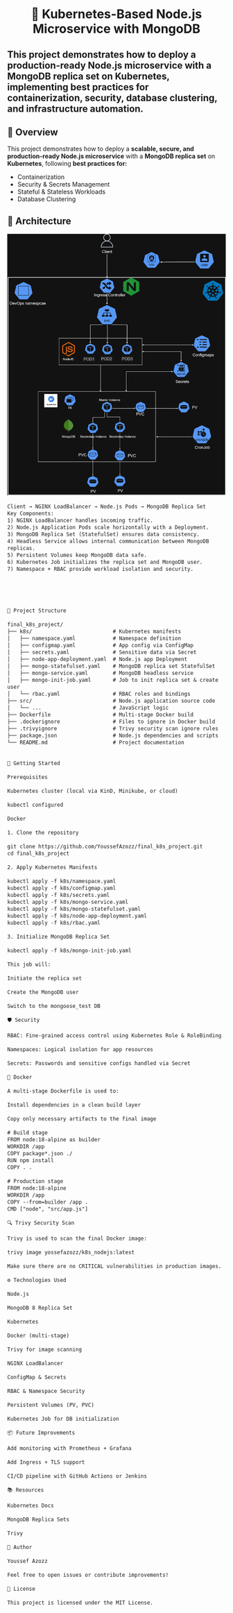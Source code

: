 <h1 align="center">🚀 Kubernetes-Based Node.js Microservice with MongoDB</h1>

This project demonstrates how to deploy a **production-ready Node.js microservice** with a **MongoDB replica set** on **Kubernetes**, implementing **best practices for containerization, security, database clustering, and infrastructure automation**.
---

## 📖 Overview
This project demonstrates how to deploy a **scalable, secure, and production-ready Node.js microservice** 
with a **MongoDB replica set** on **Kubernetes**, following **best practices for:**

- Containerization
- Security & Secrets Management
- Stateful & Stateless Workloads
- Database Clustering

<h2>🧩 Architecture</h2>

<p align="center"> <img src="k8s_Cluster_diagram.png" alt="Kubernetes Architecture" width="650"/> </p>


```plaintext
Client → NGINX LoadBalancer → Node.js Pods → MongoDB Replica Set
Key Components:
1) NGINX LoadBalancer handles incoming traffic.
2) Node.js Application Pods scale horizontally with a Deployment.
3) MongoDB Replica Set (StatefulSet) ensures data consistency.
4) Headless Service allows internal communication between MongoDB replicas.
5) Persistent Volumes keep MongoDB data safe.
6) Kubernetes Job initializes the replica set and MongoDB user.
7) Namespace + RBAC provide workload isolation and security.





📂 Project Structure

final_k8s_project/
├── k8s/                          # Kubernetes manifests
│   ├── namespace.yaml            # Namespace definition
│   ├── configmap.yaml            # App config via ConfigMap
│   ├── secrets.yaml              # Sensitive data via Secret
│   ├── node-app-deployment.yaml  # Node.js app Deployment
│   ├── mongo-statefulset.yaml    # MongoDB replica set StatefulSet
│   ├── mongo-service.yaml        # MongoDB headless service
│   ├── mongo-init-job.yaml       # Job to init replica set & create user
│   └── rbac.yaml                 # RBAC roles and bindings
├── src/                          # Node.js application source code
│   └── ...                       # JavaScript logic
├── Dockerfile                    # Multi-stage Docker build
├── .dockerignore                 # Files to ignore in Docker build
├── .trivyignore                  # Trivy security scan ignore rules
├── package.json                  # Node.js dependencies and scripts
└── README.md                     # Project documentation


🚀 Getting Started

Prerequisites

Kubernetes cluster (local via KinD, Minikube, or cloud)

kubectl configured

Docker

1. Clone the repository

git clone https://github.com/YoussefAzozz/final_k8s_project.git
cd final_k8s_project

2. Apply Kubernetes Manifests

kubectl apply -f k8s/namespace.yaml
kubectl apply -f k8s/configmap.yaml
kubectl apply -f k8s/secrets.yaml
kubectl apply -f k8s/mongo-service.yaml
kubectl apply -f k8s/mongo-statefulset.yaml
kubectl apply -f k8s/node-app-deployment.yaml
kubectl apply -f k8s/rbac.yaml

3. Initialize MongoDB Replica Set

kubectl apply -f k8s/mongo-init-job.yaml

This job will:

Initiate the replica set

Create the MongoDB user

Switch to the mongoose_test DB

🛡️ Security

RBAC: Fine-grained access control using Kubernetes Role & RoleBinding

Namespaces: Logical isolation for app resources

Secrets: Passwords and sensitive configs handled via Secret

🐳 Docker

A multi-stage Dockerfile is used to:

Install dependencies in a clean build layer

Copy only necessary artifacts to the final image

# Build stage
FROM node:18-alpine as builder
WORKDIR /app
COPY package*.json ./
RUN npm install
COPY . .

# Production stage
FROM node:18-alpine
WORKDIR /app
COPY --from=builder /app .
CMD ["node", "src/app.js"]

🔍 Trivy Security Scan

Trivy is used to scan the final Docker image:

trivy image yossefazozz/k8s_nodejs:latest

Make sure there are no CRITICAL vulnerabilities in production images.

⚙️ Technologies Used

Node.js

MongoDB 8 Replica Set

Kubernetes

Docker (multi-stage)

Trivy for image scanning

NGINX LoadBalancer

ConfigMap & Secrets

RBAC & Namespace Security

Persistent Volumes (PV, PVC)

Kubernetes Job for DB initialization

📦 Future Improvements

Add monitoring with Prometheus + Grafana

Add Ingress + TLS support

CI/CD pipeline with GitHub Actions or Jenkins

📚 Resources

Kubernetes Docs

MongoDB Replica Sets

Trivy

🧠 Author

Youssef Azozz

Feel free to open issues or contribute improvements!

📎 License

This project is licensed under the MIT License.

